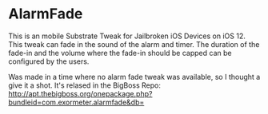 # AlarmFade

This is an mobile Substrate Tweak for Jailbroken iOS Devices on iOS 12.  
This tweak can fade in the sound of the alarm and timer. The duration of the fade-in and the volume where
the fade-in should be capped can be configured by the users.

Was made in a time where no alarm fade tweak was available, so I thought a give it a shot. 
It's relased in the BigBoss Repo: http://apt.thebigboss.org/onepackage.php?bundleid=com.exormeter.alarmfade&db=
